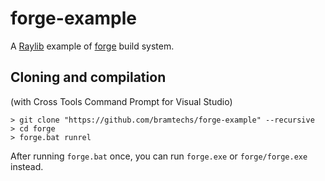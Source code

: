# forge-example

A [Raylib](https://github.com/raysan5/raylib) example of [forge](https://github.com/bramtechs/forge) build system.

## Cloning and compilation
(with Cross Tools Command Prompt for Visual Studio)

```
> git clone "https://github.com/bramtechs/forge-example" --recursive
> cd forge
> forge.bat runrel
```

After running ```forge.bat``` once, you can run ```forge.exe``` or ```forge/forge.exe``` instead.
